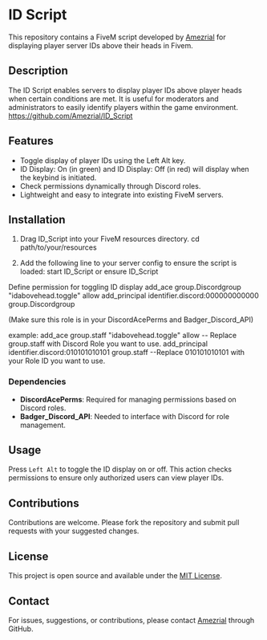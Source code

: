 # ID Script

This repository contains a FiveM script developed by [Amezrial](https://github.com/Amezrial) for displaying player server IDs above their heads in Fivem.

## Description

The ID Script enables servers to display player IDs above player heads when certain conditions are met. It is useful for moderators and administrators to easily identify players within the game environment.
https://github.com/Amezrial/ID_Script

## Features

- Toggle display of player IDs using the Left Alt key.
- ID Display: On (in green) and ID Display: Off (in red) will display when the keybind is initiated. 
- Check permissions dynamically through Discord roles.
- Lightweight and easy to integrate into existing FiveM servers.

## Installation

1. Drag ID_Script into your FiveM resources directory.
cd path/to/your/resources

2. Add the following line to your server config to ensure the script is loaded:
start ID_Script 
or 
ensure ID_Script

Define permission for toggling ID display
add_ace group.Discordgroup "idabovehead.toggle" allow
add_principal identifier.discord:000000000000 group.Discordgroup

(Make sure this role is in your DiscordAcePerms and Badger_Discord_API)

example:
add_ace group.staff "idabovehead.toggle" allow                             -- Replace group.staff with Discord Role you want to use.
add_principal identifier.discord:010101010101 group.staff                  --Replace 010101010101 with your Role ID you want to use. 




### Dependencies

- **DiscordAcePerms**: Required for managing permissions based on Discord roles.
- **Badger_Discord_API**: Needed to interface with Discord for role management.

## Usage

Press `Left Alt` to toggle the ID display on or off. This action checks permissions to ensure only authorized users can view player IDs.

## Contributions

Contributions are welcome. Please fork the repository and submit pull requests with your suggested changes.

## License

This project is open source and available under the [MIT License](LICENSE).

## Contact

For issues, suggestions, or contributions, please contact [Amezrial](https://github.com/Amezrial) through GitHub.


